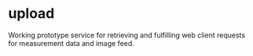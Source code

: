 # upload
Working prototype service for retrieving and fulfilling web client requests for measurement data and image feed.
